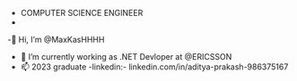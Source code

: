 - COMPUTER SCIENCE ENGINEER
- 
-👋 Hi, I’m @MaxKasHHHH
- 🌱 I’m currently working as .NET Devloper at @ERICSSON
- 📫 2023 graduate
-linkedin:- linkedin.com/in/aditya-prakash-986375167
<!---
MaxKasHHHH/MaxKasHHHH is a ✨ special ✨ repository because its `README.md` (this file) appears on your GitHub profile.
You can click the Preview link to take a look at your changes.
--->
